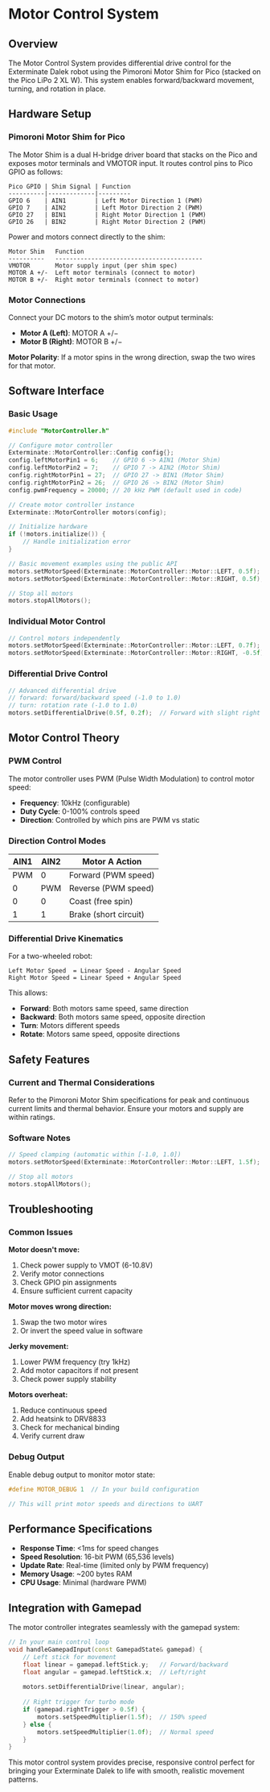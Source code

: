 # Motor Control System

## Overview

The Motor Control System provides differential drive control for the Exterminate Dalek robot using the Pimoroni Motor Shim for Pico (stacked on the Pico LiPo 2 XL W). This system enables forward/backward movement, turning, and rotation in place.

## Hardware Setup

### Pimoroni Motor Shim for Pico

The Motor Shim is a dual H-bridge driver board that stacks on the Pico and exposes motor terminals and VMOTOR input. It routes control pins to Pico GPIO as follows:

```text
Pico GPIO | Shim Signal | Function
----------|-------------|---------
GPIO 6    | AIN1        | Left Motor Direction 1 (PWM)
GPIO 7    | AIN2        | Left Motor Direction 2 (PWM)
GPIO 27   | BIN1        | Right Motor Direction 1 (PWM)
GPIO 26   | BIN2        | Right Motor Direction 2 (PWM)
```

Power and motors connect directly to the shim:

```text
Motor Shim   Function
----------   -----------------------------------------
VMOTOR       Motor supply input (per shim spec)
MOTOR A +/-  Left motor terminals (connect to motor)
MOTOR B +/-  Right motor terminals (connect to motor)
```

### Motor Connections

Connect your DC motors to the shim’s motor output terminals:

- **Motor A (Left)**: MOTOR A +/−
- **Motor B (Right)**: MOTOR B +/−

**Motor Polarity**: If a motor spins in the wrong direction, swap the two wires for that motor.

## Software Interface

### Basic Usage

```cpp
#include "MotorController.h"

// Configure motor controller
Exterminate::MotorController::Config config{};
config.leftMotorPin1 = 6;    // GPIO 6 -> AIN1 (Motor Shim)
config.leftMotorPin2 = 7;    // GPIO 7 -> AIN2 (Motor Shim)
config.rightMotorPin1 = 27;  // GPIO 27 -> BIN1 (Motor Shim)
config.rightMotorPin2 = 26;  // GPIO 26 -> BIN2 (Motor Shim)
config.pwmFrequency = 20000; // 20 kHz PWM (default used in code)

// Create motor controller instance
Exterminate::MotorController motors(config);

// Initialize hardware
if (!motors.initialize()) {
    // Handle initialization error
}

// Basic movement examples using the public API
motors.setMotorSpeed(Exterminate::MotorController::Motor::LEFT, 0.5f);   // Left forward 50%
motors.setMotorSpeed(Exterminate::MotorController::Motor::RIGHT, 0.5f);  // Right forward 50%

// Stop all motors
motors.stopAllMotors();
```

### Individual Motor Control

```cpp
// Control motors independently
motors.setMotorSpeed(Exterminate::MotorController::Motor::LEFT, 0.7f);   // Left motor 70% forward
motors.setMotorSpeed(Exterminate::MotorController::Motor::RIGHT, -0.5f); // Right motor 50% backward
```

### Differential Drive Control

```cpp
// Advanced differential drive
// forward: forward/backward speed (-1.0 to 1.0)
// turn: rotation rate (-1.0 to 1.0)
motors.setDifferentialDrive(0.5f, 0.2f);  // Forward with slight right turn
```

## Motor Control Theory

### PWM Control

The motor controller uses PWM (Pulse Width Modulation) to control motor speed:

- **Frequency**: 10kHz (configurable)
- **Duty Cycle**: 0-100% controls speed
- **Direction**: Controlled by which pins are PWM vs static

### Direction Control Modes

| AIN1 | AIN2 | Motor A Action |
|------|------|----------------|
| PWM  | 0    | Forward (PWM speed) |
| 0    | PWM  | Reverse (PWM speed) |
| 0    | 0    | Coast (free spin) |
| 1    | 1    | Brake (short circuit) |

### Differential Drive Kinematics

For a two-wheeled robot:

```text
Left Motor Speed  = Linear Speed - Angular Speed
Right Motor Speed = Linear Speed + Angular Speed
```

This allows:

- **Forward**: Both motors same speed, same direction
- **Backward**: Both motors same speed, opposite direction  
- **Turn**: Motors different speeds
- **Rotate**: Motors same speed, opposite directions

## Safety Features

### Current and Thermal Considerations

Refer to the Pimoroni Motor Shim specifications for peak and continuous current limits and thermal behavior. Ensure your motors and supply are within ratings.

### Software Notes

```cpp
// Speed clamping (automatic within [-1.0, 1.0])
motors.setMotorSpeed(Exterminate::MotorController::Motor::LEFT, 1.5f);  // Clamped to 1.0f

// Stop all motors
motors.stopAllMotors();
```

## Troubleshooting

### Common Issues

**Motor doesn't move:**

1. Check power supply to VMOT (6-10.8V)
2. Verify motor connections
3. Check GPIO pin assignments
4. Ensure sufficient current capacity

**Motor moves wrong direction:**

1. Swap the two motor wires
2. Or invert the speed value in software

**Jerky movement:**

1. Lower PWM frequency (try 1kHz)
2. Add motor capacitors if not present
3. Check power supply stability

**Motors overheat:**

1. Reduce continuous speed
2. Add heatsink to DRV8833
3. Check for mechanical binding
4. Verify current draw

### Debug Output

Enable debug output to monitor motor state:

```cpp
#define MOTOR_DEBUG 1  // In your build configuration

// This will print motor speeds and directions to UART
```

## Performance Specifications

- **Response Time**: <1ms for speed changes
- **Speed Resolution**: 16-bit PWM (65,536 levels)
- **Update Rate**: Real-time (limited only by PWM frequency)
- **Memory Usage**: ~200 bytes RAM
- **CPU Usage**: Minimal (hardware PWM)

## Integration with Gamepad

The motor controller integrates seamlessly with the gamepad system:

```cpp
// In your main control loop
void handleGamepadInput(const GamepadState& gamepad) {
    // Left stick for movement
    float linear = gamepad.leftStick.y;   // Forward/backward
    float angular = gamepad.leftStick.x;  // Left/right
    
    motors.setDifferentialDrive(linear, angular);
    
    // Right trigger for turbo mode
    if (gamepad.rightTrigger > 0.5f) {
        motors.setSpeedMultiplier(1.5f);  // 150% speed
    } else {
        motors.setSpeedMultiplier(1.0f);  // Normal speed
    }
}
```

This motor control system provides precise, responsive control perfect for bringing your Exterminate Dalek to life with smooth, realistic movement patterns.
